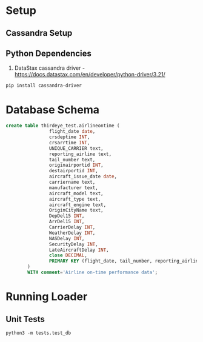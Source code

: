 # Setup
## Cassandra Setup

## Python Dependencies
1. DataStax cassandra driver - https://docs.datastax.com/en/developer/python-driver/3.21/
```
pip install cassandra-driver
```

# Database Schema

```sql
create table thirdeye_test.airlineontime (
                flight_date date,
                crsdeptime INT,	
                crsarrtime INT,	
                UNIQUE_CARRIER text,
                reporting_airline text,
                tail_number text,
                originairportid INT,	
                destairportid INT,
                aircraft_issue_date date, 
                carriername text,
                manufacturer text,
                aircraft_model text, 
                aircraft_type text, 
                aircraft_engine text,
                OriginCityName text,
                DepDel15 INT,	
                ArrDel15 INT,
                CarrierDelay INT,
                WeatherDelay INT,
                NASDelay INT,
                SecurityDelay INT,
                LateAircraftDelay INT,
                close DECIMAL,
                PRIMARY KEY (flight_date, tail_number, reporting_airline, crsdeptime)
        )
        WITH comment='Airline on-time performance data';
```
# Running Loader
## Unit Tests
```
python3 -m tests.test_db
```
